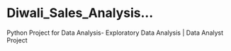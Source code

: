 # Diwali_Sales_Analysis...
Python Project for Data Analysis- Exploratory Data Analysis | Data Analyst Project
